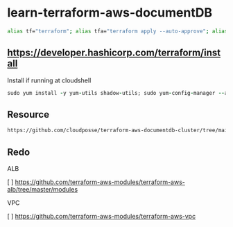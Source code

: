 # learn-terraform-aws-documentDB
```bash
alias tf="terraform"; alias tfa="terraform apply --auto-approve"; alias tfd="terraform destroy --auto-approve"; alias tfm="terraform init; terraform fmt; terraform validate; terraform plan"
```
## https://developer.hashicorp.com/terraform/install
Install if running at cloudshell
```ruby
sudo yum install -y yum-utils shadow-utils; sudo yum-config-manager --add-repo https://rpm.releases.hashicorp.com/AmazonLinux/hashicorp.repo; sudo yum -y install terraform; terraform init
```
## Resource
```bash
https://github.com/cloudposse/terraform-aws-documentdb-cluster/tree/main
```
## Redo
ALB

[ ] https://github.com/terraform-aws-modules/terraform-aws-alb/tree/master/modules

VPC

[ ] https://github.com/terraform-aws-modules/terraform-aws-vpc

